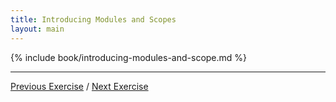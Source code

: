 ```yaml
---
title: Introducing Modules and Scopes
layout: main
---
```


{% include book/introducing-modules-and-scope.md %}

---

[Previous Exercise](ex1.html) / [Next Exercise](ex3.html)